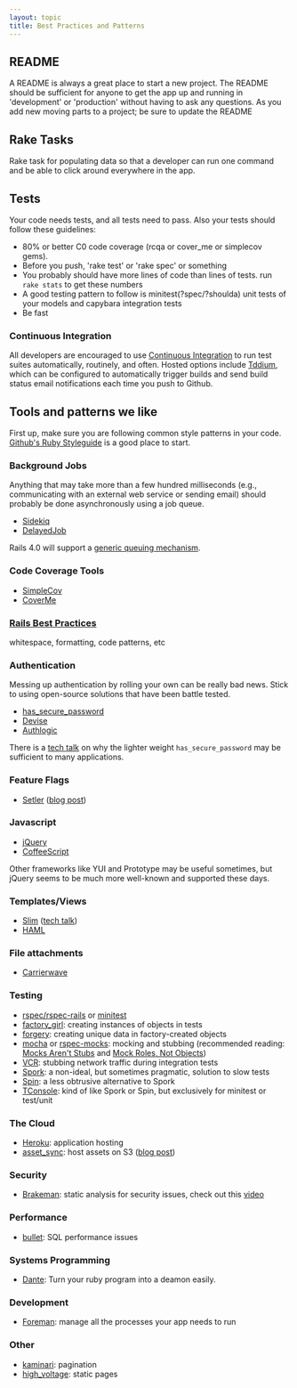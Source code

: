```yaml
---
layout: topic
title: Best Practices and Patterns
---
```


README
------

A README is always a great place to start a new project. The README should be
sufficient for anyone to get the app up and running in 'development' or
'production' without having to ask any questions. As you add new moving parts
to a project; be sure to update the README

Rake Tasks
----------

Rake task for populating data so that a developer can run one command and be
able to click around everywhere in the app.

Tests
-----

Your code needs tests, and all tests need to pass. Also your tests should follow these guidelines:

* 80% or better C0 code coverage (rcqa or cover_me or simplecov gems). 
* Before you push, 'rake test' or 'rake spec' or something
* You probably should have more lines of code than lines of tests. run `rake
  stats` to get these numbers
* A good testing pattern to follow is minitest(?spec/?shoulda) unit tests of
  your models and capybara integration tests
* Be fast

### Continuous Integration

All developers are encouraged to use [Continuous
Integration](http://en.wikipedia.org/wiki/Continuous_integration) to run test
suites automatically, routinely, and often. Hosted options include
[Tddium](http://www.tddium.com), which can be configured to automatically
trigger builds and send build status email notifications each time you push to
Github.

Tools and patterns we like
--------------------------

First up, make sure you are following common style patterns in your code.
[Github's Ruby Styleguide](https://github.com/styleguide/ruby) is a good place to start.

### Background Jobs

Anything that may take more than a few hundred milliseconds (e.g.,
communicating with an external web service or sending email) should probably be
done asynchronously using a job queue.

* [Sidekiq](https://github.com/mperham/sidekiq)
* [DelayedJob](https://github.com/collectiveidea/delayed_job)

Rails 4.0 will support a [generic queuing mechanism](https://github.com/rails/rails/commit/602000be90e9935f4f4ee5acc096725d7b7c33e5).

### Code Coverage Tools 

* [SimpleCov](https://github.com/colszowka/simplecov)
* [CoverMe](https://github.com/markbates/cover_me)

### [Rails Best Practices](https://github.com/railsbp/rails_best_practices) 

whitespace, formatting, code patterns, etc

### Authentication 

Messing up authentication by rolling your own can be really bad news. Stick to
using open-source solutions that have been battle tested.

* [has_secure_password](http://railscasts.com/episodes/270-authentication-in-rails-3-1)
* [Devise](https://github.com/plataformatec/devise)
* [Authlogic](https://github.com/binarylogic/authlogic)

There is a [tech talk](http://vimeo.com/39498553) on why the lighter weight
`has_secure_password` may be sufficient to many applications.

### Feature Flags

* [Setler](https://github.com/ckdake/setler) 
  ([blog post](http://highgroove.com/articles/2011/08/22/introducing-setler-for-feature-flags.html))

### Javascript

* [jQuery](http://jquery.com/)
* [CoffeeScript](http://coffeescript.org/)

Other frameworks like YUI and Prototype may be useful sometimes, but jQuery
seems to be much more well-known and supported these days.

### Templates/Views

* [Slim](http://slim-lang.com/) ([tech talk](http://vimeo.com/33802242))
* [HAML](http://haml-lang.com/)

### File attachments 

* [Carrierwave](https://github.com/jnicklas/carrierwave)

### Testing

* [rspec/rspec-rails](https://github.com/rspec/rspec-rails) or
  [minitest](https://github.com/seattlerb/minitest)
* [factory_girl](https://github.com/thoughtbot/factory_girl_rails): creating
  instances of objects in tests
* [forgery](https://github.com/sevenwire/forgery): creating unique data in
  factory-created objects
* [mocha](https://github.com/floehopper/mocha) or
  [rspec-mocks](https://github.com/rspec/rspec-mocks): mocking and stubbing
  (recommended reading: [Mocks Aren't Stubs](http://www.martinfowler.com/articles/mocksArentStubs.html) and 
  [Mock Roles, Not Objects](http://www.mockobjects.com/files/mockrolesnotobjects.pdf))
* [VCR](https://github.com/myronmarston/vcr): stubbing network traffic during
  integration tests
* [Spork](https://github.com/sporkrb/spork): a non-ideal, but sometimes
  pragmatic, solution to slow tests
* [Spin](https://github.com/jstorimer/spin/): a less obtrusive alternative to Spork
* [TConsole](https://github.com/commondream/tconsole): kind of like Spork or Spin, but exclusively for minitest or test/unit

### The Cloud

* [Heroku](http://www.heroku.com/): application hosting
* [asset_sync](https://github.com/rumblelabs/asset_sync): host assets on S3
  ([blog post](http://ckdake.com/content/2011/rails-31-assets-on-s3-with-https.html))

### Security

* [Brakeman](https://github.com/presidentbeef/brakeman): static analysis for
  security issues, check out this [video](http://vimeo.com/35766582)

### Performance

* [bullet](https://github.com/flyerhzm/bullet): SQL performance issues

### Systems Programming

* [Dante](https://github.com/bazaarlabs/dante/): Turn your ruby program into a
  deamon easily.

### Development

* [Foreman](https://github.com/ddollar/foreman): manage all the processes your
  app needs to run

### Other

* [kaminari](https://github.com/amatsuda/kaminari): pagination
* [high_voltage](https://github.com/thoughtbot/high_voltage): static pages
